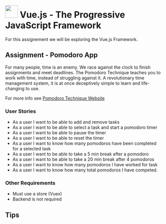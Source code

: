 # <img src="https://vuejs.org/images/logo.png" data-canonical-src="https://cdn4.iconfinder.com/data/icons/logos-3/600/React.js_logo-512.png" width="40" /> Vue.js - The Progressive JavaScript Framework 

For this assignement we will be exploring the Vue.js Framework.

## Assignment - Pomodoro App
For many people, time is an enemy. We race against the clock to finish assignments and meet deadlines. The Pomodoro Technique teaches you to work with time, instead of struggling against it. A revolutionary time management system, it is at once deceptively simple to learn and life-changing to use. 

For more info see [Pomodoro Technique Website](https://francescocirillo.com/pages/pomodoro-technique)

### User Stories
- As a user I want to be able to add and remove tasks
- As a user I want to be able to select a task and start a pomodoro timer
- As a user I want to be able to pause the timer
- As a user I want to be able to reset the timer
- As a user I want to know how many pomodoros have been completed for a selected task
- As a user I want to be able to take a 5 min break after a pomodoro
- As a user I want to be able to take a 20 min break after 4 pomodoros
- As a user I want to know how many pomodoros I have worked for task
- As a user I want to know how many total pomodoros I have competed.


### Other Requirements
- Must use a store (Vuex)
- Backend is not required

## Tips
